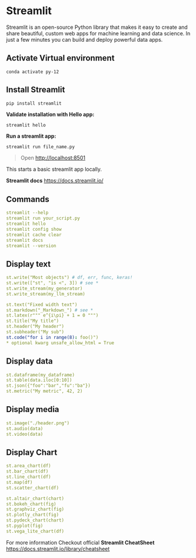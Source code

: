 # Streamlit

Streamlit is an open-source Python library that makes it easy to create and share beautiful, custom web apps for machine learning and data science. In just a few minutes you can build and deploy powerful data apps.

## Activate Virtual environment

```pip
conda activate py-12
```

## Install Streamlit

```pip
pip install streamlit
```

**Validate installation with Hello app:**

```pip
streamlit hello
```

**Run a streamlit app:**

```bash
streamlit run file_name.py
```

> Open <http://localhost:8501>

This starts a basic streamlit app locally.

**Streamlit docs** <https://docs.streamlit.io/>

## Commands

```yml
streamlit --help
streamlit run your_script.py
streamlit hello
streamlit config show
streamlit cache clear
streamlit docs
streamlit --version
```

## Display text

```yml
st.write("Most objects") # df, err, func, keras!
st.write(["st", "is <", 3]) # see *
st.write_stream(my_generator)
st.write_stream(my_llm_stream)

st.text("Fixed width text")
st.markdown("_Markdown_") # see *
st.latex(r""" e^{i\pi} + 1 = 0 """)
st.title("My title")
st.header("My header")
st.subheader("My sub")
st.code("for i in range(8): foo()")
* optional kwarg unsafe_allow_html = True
```

## Display data

```yml
st.dataframe(my_dataframe)
st.table(data.iloc[0:10])
st.json({"foo":"bar","fu":"ba"})
st.metric("My metric", 42, 2)
```

## Display media

```yml
st.image("./header.png")
st.audio(data)
st.video(data)
```

## Display Chart

```yml
st.area_chart(df)
st.bar_chart(df)
st.line_chart(df)
st.map(df)
st.scatter_chart(df)

st.altair_chart(chart)
st.bokeh_chart(fig)
st.graphviz_chart(fig)
st.plotly_chart(fig)
st.pydeck_chart(chart)
st.pyplot(fig)
st.vega_lite_chart(df)
```

For more information Checkout official **Streamlit CheatSheet**
<https://docs.streamlit.io/library/cheatsheet>
